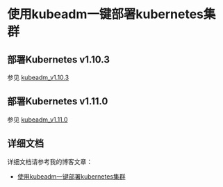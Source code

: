 

# 使用kubeadm一键部署kubernetes集群



## 部署Kubernetes v1.10.3



参见 [kubeadm_v1.10.3](https://github.com/cookcodeblog/k8s-deploy/tree/master/kubeadm_v1.10.3)



## 部署Kubernetes v1.11.0



参见 [kubeadm_v1.11.0](https://github.com/cookcodeblog/k8s-deploy/tree/master/kubeadm_v1.11.0)





## 详细文档



详细文档请参考我的博客文章：

* [使用kubeadm一键部署kubernetes集群](https://blog.csdn.net/nklinsirui/article/details/80602724)

  